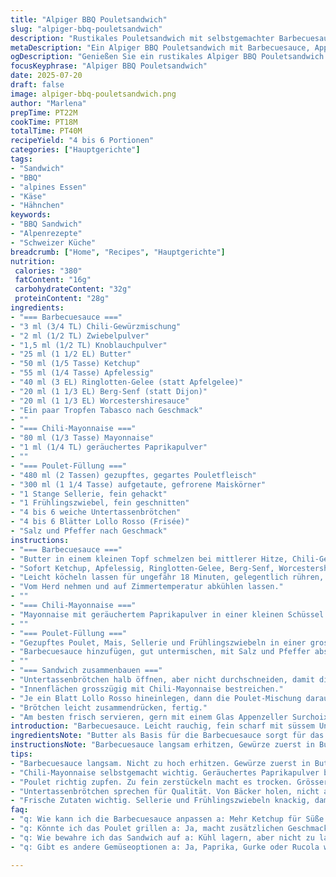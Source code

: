 ```yaml
---
title: "Alpiger BBQ Pouletsandwich"
slug: "alpiger-bbq-pouletsandwich"
description: "Rustikales Pouletsandwich mit selbstgemachter Barbecuesauce, verfeinert mit Appenzeller und einem Hauch Chili-Mayonnaise. Saftiges, gezupftes Poulet, knackiger Mais, feiner Sellerie und ein Hauch Frühlingszwiebeln geben Volumen. Das Brot wird mit würziger Chili-Mayonnaise bestrichen, um den Geschmack zu tragen. Leicht süssliche und würzige Komponenten verbinden sich, perfekt auf einem weichen, aber stabilen Untertassenbrot. Zubereitung in der traditionellen Alpenküche – als herzhafter Snack oder Mittagessen nach der Bergwanderung."
metaDescription: "Ein Alpiger BBQ Pouletsandwich mit Barbecuesauce, Appenzeller und Chili-Mayonnaise. Perfekt für die Bergwanderung oder das Mittagessen."
ogDescription: "Genießen Sie ein rustikales Alpiger BBQ Pouletsandwich mit frischen Zutaten. Ideal nach einer Wanderung in den Schweizer Alpen."
focusKeyphrase: "Alpiger BBQ Pouletsandwich"
date: 2025-07-20
draft: false
image: alpiger-bbq-pouletsandwich.png
author: "Marlena"
prepTime: PT22M
cookTime: PT18M
totalTime: PT40M
recipeYield: "4 bis 6 Portionen"
categories: ["Hauptgerichte"]
tags:
- "Sandwich"
- "BBQ"
- "alpines Essen"
- "Käse"
- "Hähnchen"
keywords:
- "BBQ Sandwich"
- "Alpenrezepte"
- "Schweizer Küche"
breadcrumb: ["Home", "Recipes", "Hauptgerichte"]
nutrition: 
 calories: "380"
 fatContent: "16g"
 carbohydrateContent: "32g"
 proteinContent: "28g"
ingredients:
- "=== Barbecuesauce ==="
- "3 ml (3/4 TL) Chili-Gewürzmischung"
- "2 ml (1/2 TL) Zwiebelpulver"
- "1,5 ml (1/2 TL) Knoblauchpulver"
- "25 ml (1 1/2 EL) Butter"
- "50 ml (1/5 Tasse) Ketchup"
- "55 ml (1/4 Tasse) Apfelessig"
- "40 ml (3 EL) Ringlotten-Gelee (statt Apfelgelee)"
- "20 ml (1 1/3 EL) Berg-Senf (statt Dijon)"
- "20 ml (1 1/3 EL) Worcestershiresauce"
- "Ein paar Tropfen Tabasco nach Geschmack"
- ""
- "=== Chili-Mayonnaise ==="
- "80 ml (1/3 Tasse) Mayonnaise"
- "1 ml (1/4 TL) geräuchertes Paprikapulver"
- ""
- "=== Poulet-Füllung ==="
- "480 ml (2 Tassen) gezupftes, gegartes Pouletfleisch"
- "300 ml (1 1/4 Tasse) aufgetaute, gefrorene Maiskörner"
- "1 Stange Sellerie, fein gehackt"
- "1 Frühlingszwiebel, fein geschnitten"
- "4 bis 6 weiche Untertassenbrötchen"
- "4 bis 6 Blätter Lollo Rosso (Frisée)"
- "Salz und Pfeffer nach Geschmack"
instructions:
- "=== Barbecuesauce ==="
- "Butter in einem kleinen Topf schmelzen bei mittlerer Hitze, Chili-Gewürzmischung, Zwiebel- und Knoblauchpulver darin 2 Minuten anrösten, bis es duftet, aber nicht bräunt."
- "Sofort Ketchup, Apfelessig, Ringlotten-Gelee, Berg-Senf, Worcestershiresauce hinzufügen, gut umrühren."
- "Leicht köcheln lassen für ungefähr 18 Minuten, gelegentlich rühren, bis die Sauce dicklich und sirupartig wird."
- "Vom Herd nehmen und auf Zimmertemperatur abkühlen lassen."
- ""
- "=== Chili-Mayonnaise ==="
- "Mayonnaise mit geräuchertem Paprikapulver in einer kleinen Schüssel verrühren. Kühl stellen bis zum Zusammenbauen."
- ""
- "=== Poulet-Füllung ==="
- "Gezupftes Poulet, Mais, Sellerie und Frühlingszwiebeln in einer grossen Schüssel vereinen."
- "Barbecuesauce hinzufügen, gut untermischen, mit Salz und Pfeffer abschmecken."
- ""
- "=== Sandwich zusammenbauen ==="
- "Untertassenbrötchen halb öffnen, aber nicht durchschneiden, damit die Füllung nicht fällt."
- "Innenflächen grosszügig mit Chili-Mayonnaise bestreichen."
- "Je ein Blatt Lollo Rosso hineinlegen, dann die Poulet-Mischung darauf verteilen."
- "Brötchen leicht zusammendrücken, fertig."
- "Am besten frisch servieren, gern mit einem Glas Appenzeller Surchoix als Begleiter."
introduction: "Barbecuesauce. Leicht rauchig, fein scharf mit süssem Unterton dank Ringlotten-Gelee. Sellerie und Mais bringen Biss, knusprig und frisch. Gezupftes Poulet aus dem Ofen, nicht mit Fleischwurst ersetzen. Frühlingszwiebeln für das alpine Frischegefühl. Brot nicht einfach Weissbrot, sondern Untertassenbrötchen – weich, aber stabil, damit nichts ausläuft. Chili-Mayonnaise sorgt für den kleinen Kick, nicht zu stark, sonst überdeckt sie die Barbecuearomen. Eine Kombination, die zwischen Berggasthaus und heimischer Stube passt. Das Sandwich macht satt nach einer Wanderung oder als leichte Mahlzeit am Feuer. Elemente aus der typischen Alpenküche – Butter statt Öl, alpine Kräuter und lokale Zutaten wie Ringlotten-Gelee als süsser Twist im Kontrast zur Würze."
ingredientsNote: "Butter als Basis für die Barbecuesauce sorgt für das alpine Gefühl, échute vom Berg bevor der Raps hinein. Ringlotten-Gelee hat die perfekte Balance zwischen süss und fruchtig, somit harmoniert es besser als Apfelgelee mit dem kräftigen Berg-Senf, der mit seinem rustikalen Aroma mediterrane Dijon würzt. Geräuchertes Paprikapulver in der Mayonnaise bringt einen sanften Rauch, passend zu klassischen Berggerichten. Der Sellerie wird fein gehackt, bleibt knackig, gibt Frische, während Mais süsse, leicht nussige Noten beisteuert. Der Frühlingszwiebeltopf wird so klein geschnitten, dass er zwischen Biss und Zartheit spielt. Wichtig die Textur des Brotes – Untertassenbrötchen sind typisch schweizerisch, haben eine goldene Kruste, innen weich, perfekt, um die feuchte Füllung zu tragen, ohne matschig zu werden."
instructionsNote: "Barbecuesauce langsam erhitzen, Gewürze zuerst in Butter anrösten, damit sich die ätherischen Öle entfalten. Die Mischung auf den minimalen Siedepunkt bringen, darf nicht kochen, sonst verliert sie die Süße und wird zu sauer. Geduld zahlt sich aus, Zeit und Hitze regulieren die Konsistenz. Währenddessen die Chili-Mayonnaise anrühren – wichtig, nicht zu scharf, der Rauch soll dezent einfließen. Poulet nach Grössen zerzupfen, nicht zu fein damit es saftig bleibt. Mit Mais, Sellerie und Frühlingszwiebeln vermischen, nicht zu fest drücken, damit die Textur erhalten bleibt. Die Mischung gut mit Barbecuesauce verbinden, abschmecken, eventuell nachwürzen – die Mischung darf würzig, aber nicht zu salzig sein. Brot erst öffnen kurz vor dem Füllen, Mayonnaise auftragen für Barriere gegen Feuchtigkeit, so bleibt die Krume frisch. Lettuce vorher kalt spülen, Wasser gut trocknen, damit die Füllung nicht absinkt. Zusammenbauen, stark drücken vermeiden, die Füllung soll nicht rausquellen, aber gut halten."
tips:
- "Barbecuesauce langsam. Nicht zu hoch erhitzen. Gewürze zuerst in Butter anrösten damit volle Aromen. Ketchup und Gelee danach gut einrühren. Zehn bis fünfzehn Minuten köcheln lassen, damit die Sauce dicklich wird. Gute Konsistenz ist das Ziel."
- "Chili-Mayonnaise selbstgemacht wichtig. Geräuchertes Paprikapulver bringt den sanften Rauch. Kühlstellen ist nötig, um den Geschmack zu halten. Nicht zu scharf machen, sonst überdeckt es andere Aromen."
- "Poulet richtig zupfen. Zu fein zerstückeln macht es trocken. Grössere Stücke behalten die Saftigkeit. Mais und Sellerie zusätzlich. Diese geben Biss und Frische. Achten auf guten Mix zum Füllen des Brötchens."
- "Untertassenbrötchen sprechen für Qualität. Von Bäcker holen, nicht aus der Tüte. Sie sind weich, aber stabil. Aussen leicht knusprig und innen fluffig. Perfekt für die Füllung. Vor dem Füllen nur halb öffnen, hält besser."
- "Frische Zutaten wichtig. Sellerie und Frühlingszwiebeln knackig, damit die Mischung lebendig bleibt. Lollo Rosso gut waschen, keine Feuchtigkeit absinken lassen. Trocknen, damit alles gut im Sandwich bleibt."
faq:
- "q: Wie kann ich die Barbecuesauce anpassen a: Mehr Ketchup für Süße. Weniger Gelee wenn weniger süß. Gewürze variieren nach Belieben. Weniger Tabasco für milderen Geschmack. Saucen sich ergänzen."
- "q: Könnte ich das Poulet grillen a: Ja, macht zusätzlichen Geschmack. Gegrilltes Poulet ist toll. Alternative: im Ofen braten für saftiges Ergebnis. Auch rasch im Dampfgarer machen möglich, einfach und lecker."
- "q: Wie bewahre ich das Sandwich auf a: Kühl lagern, aber nicht zu lange. Essbar bis zu einem Tag. Am besten frisch genießen. Alternativen: Zutaten separat lagern. Zusammenbauen kurz vor dem Essen."
- "q: Gibt es andere Gemüseoptionen a: Ja, Paprika, Gurke oder Rucola wären nützlich. Sie geben weiteres Aroma und Frische. Kann auch Kreationen anpassen. Mehr Auswahl ist immer gut, je nach Vorliebe."

---
```

